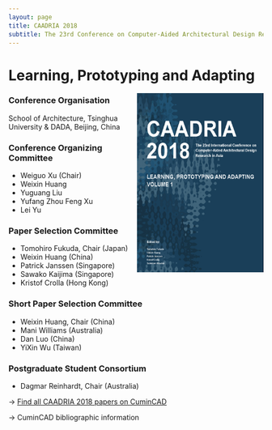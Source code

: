 ```yaml
---
layout: page
title: CAADRIA 2018
subtitle: The 23rd Conference on Computer-Aided Architectural Design Research in Asia. 17-19 May, 2018. Beijing, China.
---
```


# Learning, Prototyping and Adapting

<img src="./caadria_cover_2018.jpg" width="250" align="right" />

### Conference Organisation
School of Architecture, Tsinghua University & DADA, Beijing, China

### Conference Organizing Committee
* Weiguo Xu (Chair)
* Weixin Huang
* Yuguang Liu
* Yufang Zhou Feng Xu
* Lei Yu

### Paper Selection Committee
* Tomohiro Fukuda, Chair (Japan)
* Weixin Huang (China)
* Patrick Janssen (Singapore)
* Sawako Kaijima (Singapore)
* Kristof Crolla (Hong Kong)

### Short Paper Selection Committee
* Weixin Huang, Chair (China)
* Mani Williams (Australia)
* Dan Luo (China)
* YiXin Wu (Taiwan)

### Postgraduate Student Consortium
* Dagmar Reinhardt, Chair (Australia)

&rarr; [Find all CAADRIA 2018 papers on CuminCAD](ttp://papers.cumincad.org/cgi-bin/works/Search?search=series%3ACAADRIA+year%3A2018)

&rarr; CuminCAD bibliographic information

